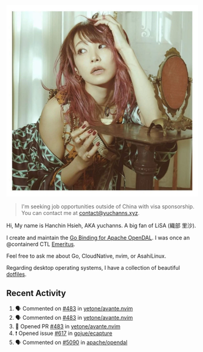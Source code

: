 <p align="center">
  <img src="./assets/LiSA2.webp" width=550 />
</p>

> I'm seeking job opportunities outside of China with visa sponsorship. You can contact me at contact@yuchanns.xyz.

Hi, My name is Hanchin Hsieh, AKA yuchanns. A big fan of LiSA (織部 里沙).

I create and maintain the [Go Binding for Apache OpenDAL](https://github.com/apache/opendal/tree/main/bindings/go). I was once an @containerd CTL [Emeritus](https://github.com/containerd/nerdctl/pull/3067).

Feel free to ask me about Go, CloudNative, nvim, or AsahiLinux.

Regarding desktop operating systems, I have a collection of beautiful [dotfiles](https://github.com/yuchanns/dotfiles).

## Recent Activity

<!--START_SECTION:activity-->
1. 🗣 Commented on [#483](https://github.com/yetone/avante.nvim/pull/483#issuecomment-2326540804) in [yetone/avante.nvim](https://github.com/yetone/avante.nvim)
2. 🗣 Commented on [#483](https://github.com/yetone/avante.nvim/pull/483#issuecomment-2326539485) in [yetone/avante.nvim](https://github.com/yetone/avante.nvim)
3. 💪 Opened PR [#483](https://github.com/yetone/avante.nvim/pull/483) in [yetone/avante.nvim](https://github.com/yetone/avante.nvim)
4. ❗ Opened issue [#617](https://github.com/gojue/ecapture/issues/617) in [gojue/ecapture](https://github.com/gojue/ecapture)
5. 🗣 Commented on [#5090](https://github.com/apache/opendal/issues/5090#issuecomment-2325546398) in [apache/opendal](https://github.com/apache/opendal)
<!--END_SECTION:activity-->

